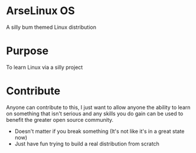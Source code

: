 # ArseLinux OS

A silly bum themed Linux distribution


# Purpose
To learn Linux via a silly project


# Contribute
Anyone can contribute to this, I just want to allow anyone the ability to learn on something that isn't serious and any skills you do gain can be used to benefit the greater open source community. 

- Doesn't matter if you break something (It's not like it's in a great state now)
- Just have fun trying to build a real distribution from scratch


